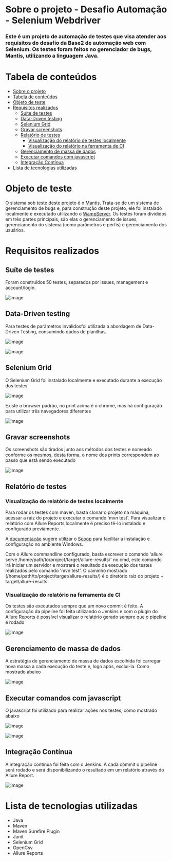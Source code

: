 # Sobre o projeto - Desafio Automação - Selenium Webdriver
### Este é um projeto de automação de testes que visa atender aos requisitos do desafio da Base2 de automação web com Selenium. Os testes foram feitos no gerenciador de bugs, Mantis, utilizando a linguagem Java.

# Tabela de conteúdos
<!--ts-->
   * [Sobre o projeto](#sobre-o-projeto---desafio-automação---apis-rest)
   * [Tabela de conteúdos](#tabela-de-conteúdos)
   * [Objeto de teste](#objeto-de-teste)
   * [Requisitos realizados](#requisitos-realizados)
      * [Suíte de testes](#suíte-de-testes)
      * [Data-Driven testing](#data-driven-testing)
      * [Selenium Grid](#selenium-grid)
      * [Gravar screenshots](#gravar-screenshots)
      * [Relatório de testes](#relatório-de-testes)
        * [Visualização do relatório de testes localmente](#visualização-do-relatório-de-testes-localmente)
        * [Visualização do relatório na ferramenta de CI](#visualização-do-relatório-na-ferramenta-de-ci)
      * [Gerenciamento de massa de dados](#gerenciamento-de-massa-de-dados)
      * [Executar comandos com javascript](#executar-comandos-com-javascript)
      * [Integração Contínua](#integração-contínua)
   * [Lista de tecnologias utilizadas](#lista-de-tecnologias-utilizadas)
<!--te-->

# Objeto de teste
O sistema sob teste deste projeto é o [Mantis](https://www.mantisbt.org/). Trata-se de um sistema de gerenciamento de bugs e, para construção deste projeto, ele foi instalado localmente e executado utilizando o [WampServer](https://www.wampserver.com/en/). Os testes foram divididos em três partes principais, são elas o gerenciamento de issues, gerenciamento do sistema (como parâmetros e perfis) e gerenciamento dos usuários.

# Requisitos realizados

## Suíte de testes
Foram construídos 50 testes, separados por issues, management e account/login.

![image](https://user-images.githubusercontent.com/53572999/161057523-d47cac64-76b7-44b1-a792-f901eb4a2ceb.png)

## Data-Driven testing
Para testes de parâmetros inválidosfoi utilizada a abordagem de Data-Driven Testing, consumindo dados de planilhas. 

![image](https://user-images.githubusercontent.com/53572999/161057718-71e50433-e632-499a-a540-69b700bfdf77.png)

![image](https://user-images.githubusercontent.com/53572999/161057786-64d4f5a3-a82f-4099-a778-8145419d24e0.png)


## Selenium Grid
O Selenium Grid foi instalado localmente e executado durante a execução dos testes

![image](https://user-images.githubusercontent.com/53572999/161058298-10fa3b32-1075-410d-b209-1cd247f3279d.png)

Existe o browser padrão, no print acima é o chrome, mas há configuração para utilizar três navegadores diferentes

![image](https://user-images.githubusercontent.com/53572999/161058499-b3154be0-f267-4421-9862-221aaece12ff.png)

## Gravar screenshots
Os screenshots são tirados junto aos métodos dos testes e nomeado conforme os mesmos, desta forma, o nome dos prints correspondem ao passo que está sendo executado

![image](https://user-images.githubusercontent.com/53572999/161059105-d00a8e19-311a-434f-b7de-b532d8c34bd2.png)

## Relatório de testes

### Visualização do relatório de testes localmente
Para rodar os testes com maven, basta clonar o projeto na máquina, acessar a raiz do projeto e executar o comando 'mvn test'. Para visualizar o relatório com Allure Reports localmente é preciso tê-lo instalado e configurado previamente.

A [documentação](https://docs.qameta.io/allure/#_installing_a_commandline) sugere utilizar o [Scoop](http://scoop.sh/) para facilitar a instalação e configuração no ambiente Windows.

Com o Allure commandline configurado, basta escrever o comando 'allure serve /home/path/to/project/target/allure-results/' no cmd, este comando irá iniciar um servidor e mostrará o resultado da execução dos testes realizados pelo comando 'mvn test'. O caminho mostrado (/home/path/to/project/target/allure-results/) é o diretório raiz do projeto + target\allure-results.

### Visualização do relatório na ferramenta de CI
Os testes são executados sempre que um novo commit é feito. A configuração da pipeline foi feita utilizando o Jenkins e com o plugin do Allure Reports é possível visualizar o relatório gerado sempre que o pipeline é rodado

![image](https://user-images.githubusercontent.com/53572999/161059409-5e411ae9-cf10-4ec6-9333-984bdf096c72.png)

## Gerenciamento de massa de dados
A estratégia de gerenciamento de massa de dados escolhida foi carregar nova massa a cada execução do teste e, logo após, excluí-la. Como mostrado abaixo

![image](https://user-images.githubusercontent.com/53572999/161062131-debbd696-1f85-41ae-92c3-9a060c9151b4.png)

## Executar comandos com javascript
O javascript foi utilizado para realizar ações nos testes, como mostrado abaixo

![image](https://user-images.githubusercontent.com/53572999/161062647-52c3c54a-1968-40ab-8b40-9363c72b2b2a.png)

![image](https://user-images.githubusercontent.com/53572999/161062835-f1deb2dd-6319-49f8-a580-848d49624934.png)

## Integração Contínua 
A integração contínua foi feita com o Jenkins. A cada commit o pipeline será rodado e será disponibilizando o resultado em um relatório através do Allure Report.

![image](https://user-images.githubusercontent.com/53572999/161063105-c2628dff-7dec-4b8f-9d9f-9c40ed81b04f.png)

# Lista de tecnologias utilizadas
- Java
- Maven
- Maven Surefire Plugin
- Junit
- Selenium Grid
- OpenCsv
- Allure Reports
 
